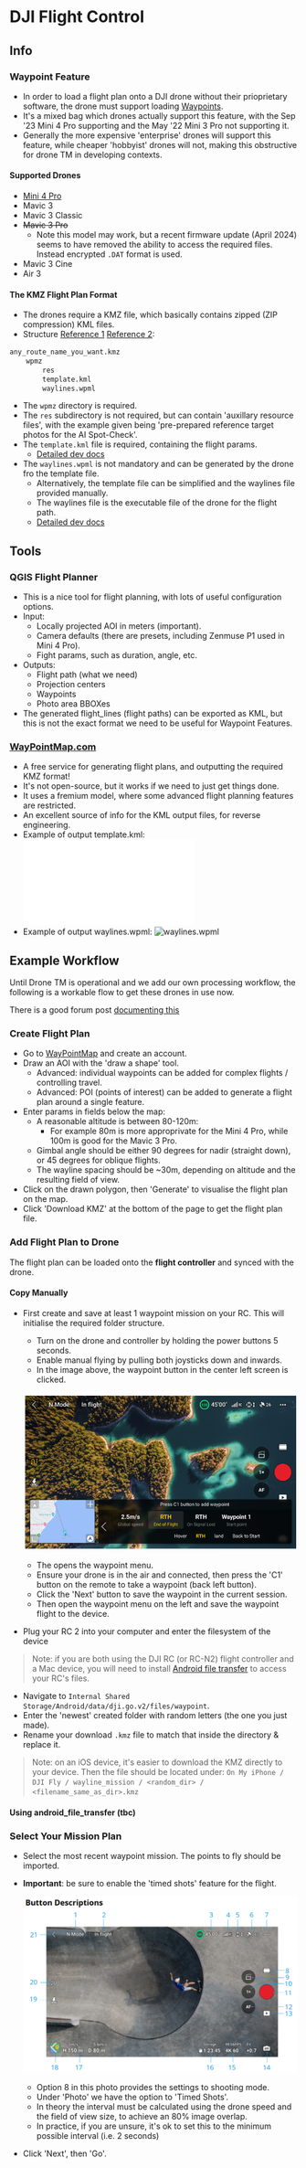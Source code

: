 # DJI Flight Control

## Info

### Waypoint Feature

- In order to load a flight plan onto a DJI drone without their prioprietary software,
  the drone must support loading [Waypoints][1].
- It's a mixed bag which drones actually support this feature, with the Sep '23 Mini 4 Pro
  supporting and the May '22 Mini 3 Pro not supporting it.
- Generally the more expensive 'enterprise' drones will support this feature,
  while cheaper 'hobbyist' drones will not, making this obstructive for drone TM in
  developing contexts.

#### Supported Drones

- [Mini 4 Pro](https://dl.djicdn.com/downloads/DJI_Mini_4_Pro/DJI_Mini_4_Pro_User_Manual_EN.pdf)
- Mavic 3
- Mavic 3 Classic
- ~~Mavic 3 Pro~~
  - Note this model may work, but a recent firmware update (April 2024) seems to have removed
    the ability to access the required files. Instead encrypted `.DAT` format is used.
- Mavic 3 Cine
- Air 3

#### The KMZ Flight Plan Format

- The drones require a KMZ file, which basically contains zipped
  (ZIP compression) KML files.
- Structure [Reference 1][2] [Reference 2][3]:

```
any_route_name_you_want.kmz
	wpmz
		res
		template.kml
		waylines.wpml
```

- The `wpmz` directory is required.
- The `res` subdirectory is not required, but can contain 'auxillary resource files', with the
  example given being 'pre-prepared reference target photos for the AI Spot-Check'.
- The `template.kml` file is required, containing the flight params.
  - [Detailed dev docs][4]
- The `waylines.wpml` is not mandatory and can be generated by the drone fro the template file.
  - Alternatively, the template file can be simplified and the waylines file provided manually.
  - The waylines file is the executable file of the drone for the flight path.
  - [Detailed dev docs][5]

## Tools

### QGIS Flight Planner

- This is a nice tool for flight planning, with lots of useful configuration options.
- Input:
	- Locally projected AOI in meters (important).
	- Camera defaults (there are presets, including Zenmuse P1 used in Mini 4 Pro).
	- Fight params, such as duration, angle, etc.
- Outputs:
	- Flight path (what we need)
	- Projection centers
	- Waypoints
	- Photo area BBOXes
- The generated flight_lines (flight paths) can be exported as KML, but this is not
  the exact format we need to be useful for Waypoint Features.

### [WayPointMap.com][6]

- A free service for generating flight plans, and outputting the required KMZ format!
- It's not open-source, but it works if we need to just get things done.
- It uses a fremium model, where some advanced flight planning features are restricted.
- An excellent source of info for the KML output files, for reverse engineering.
- Example of output template.kml: ![template.kml](./template.kml)
- Example of output waylines.wpml: ![waylines.wpml](./waylines.wpml)

## Example Workflow

Until Drone TM is operational and we add our own processing workflow, the following
is a workable flow to get these drones in use now.

There is a good forum post [documenting this][7]

### Create Flight Plan

- Go to [WayPointMap][6] and create an account.
- Draw an AOI with the 'draw a shape' tool.
  - Advanced: individual waypoints can be added for complex flights / controlling travel.
  - Advanced: POI (points of interest) can be added to generate a flight plan around a single 
    feature.
- Enter params in fields below the map:
  - A reasonable altitude is between 80-120m:
    - For example 80m is more approprivate for the Mini 4 Pro, while 100m is good
      for the Mavic 3 Pro.
  - Gimbal angle should be either 90 degrees for nadir (straight down),
    or 45 degrees for oblique flights.
  - The wayline spacing should be ~30m, depending on altitude and the resulting field of view.
- Click on the drawn polygon, then 'Generate' to visualise the flight plan on the map.
- Click 'Download KMZ' at the bottom of the page to get the flight plan file.

### Add Flight Plan to Drone

The flight plan can be loaded onto the **flight controller** and synced with the drone.

#### Copy Manually

- First create and save at least 1 waypoint mission on your RC.
  This will initialise the required folder structure.

  - Turn on the drone and controller by holding the power buttons 5 seconds.
  - Enable manual flying by pulling both joysticks down and inwards.
  - In the image above, the waypoint button in the center left screen is clicked.

   ![dji-4-pro-waypoint-view](./dji_4_pro_waypoint_view.png)
  
  - The opens the waypoint menu.
  - Ensure your drone is in the air and connected, then press the 'C1' button on the
    remote to take a waypoint (back left button).
  - Click the 'Next' button to save the waypoint in the current session.
  - Then open the waypoint menu on the left and save the waypoint flight to the device.

- Plug your RC 2 into your computer and enter the filesystem of the device

> Note: if you are both using the DJI RC (or RC-N2) flight controller and a Mac device,
> you will need to install [Android file transfer][8] to access your RC's files.

- Navigate to `Internal Shared Storage/Android/data/dji.go.v2/files/waypoint`.
- Enter the 'newest' created folder with random letters (the one you just made).
- Rename your download `.kmz` file to match that inside the directory & replace it.

> Note: on an iOS device, it's easier to download the KMZ directly to your device.
> Then the file should be located under:
> `On My iPhone / DJI Fly / wayline_mission / <random_dir> / <filename_same_as_dir>.kmz`

#### Using android_file_transfer (tbc)

### Select Your Mission Plan

- Select the most recent waypoint mission. The points to fly should be imported.
- **Important**: be sure to enable the 'timed shots' feature for the flight.

  ![dgi-4-pro-interface](./dji_4_pro_interface.png)

  - Option 8 in this photo provides the settings to shooting mode.
  - Under 'Photo' we have the option to 'Timed Shots'.
  - In theory the interval must be calculated using the drone speed and the field of view
    size, to achieve an 80% image overlap.
  - In practice, if you are unsure, it's ok to set this to the minimum possible
    interval (i.e. 2 seconds)

- Click 'Next', then 'Go'.

[1]: https://support.dji.com/help/content?customId=en-us03400007343&spaceId=34&re=US&lang=en&documentType=artical&paperDocType=paper "waypoints"

[2]: https://developer.dji.com/doc/cloud-api-tutorial/en/api-reference/dji-wpml/overview.html "kmz overview"

[3]: https://sdk-forum.dji.net/hc/en-us/articles/5975557266841-How-to-develop-waypoint-mission-What-are-the-format-standards-for-waypoint-mission-files "kmz high level"

[4]: https://developer.dji.com/doc/cloud-api-tutorial/en/api-reference/dji-wpml/template-kml.html "template.kml"

[5]: https://developer.dji.com/doc/cloud-api-tutorial/en/api-reference/dji-wpml/waylines-wpml.html "waylines.wpml"

[6]: https://www.waypointmap.com "waypointmap"

[7]: https://mavicpilots.com/threads/autonomous-3d-mapping-photogrammetry-tutorial-for-the-dji-mini-4-pro.144004/ "forum_waypointmap"

[8]: https://www.android.com/filetransfer/
